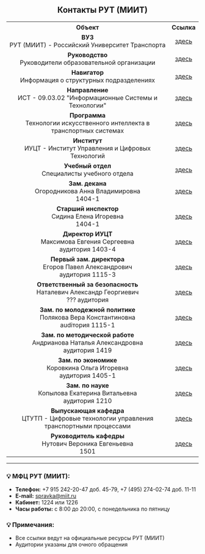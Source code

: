 <h2 align="center">Контакты РУТ (МИИТ)</h2>

<table align="center">
  <tr>
    <th align="center">Объект</th>
    <th align="center">Ссылка</th>
  </tr>
  <tr>
    <td align="center"><strong>ВУЗ</strong><br>РУТ (МИИТ) - Российский Университет Транспорта</td>
    <td align="center"><a href="https://www.miit.ru">здесь</a></td>
  </tr>
  <tr>
    <td align="center"><strong>Руководство</strong><br>Руководители образовательной организации</td>
    <td align="center"><a href="https://www.miit.ru/sveden/managers">здесь</a></td>
  </tr>
  <tr>
    <td align="center"><strong>Навигатор</strong><br>Информация о структурных подразделениях</td>
    <td align="center"><a href="https://navigator-rut.ru">здесь</a></td>
  </tr>
  <tr>
    <td align="center"><strong>Направление</strong><br>ИСТ - 09.03.02 "Информационные Системы и Технологии"</td>
    <td align="center"><a href="https://rut-miit.ru/page/173407">здесь</a></td>
  </tr>
  <tr>
    <td align="center"><strong>Программа</strong><br>Технологии искусственного интеллекта в транспортных системах</td>
    <td align="center"><a href="https://imiit.ru/bachelor/ii-transport">здесь</a></td>
  </tr>
  <tr>
    <td align="center"><strong>Институт</strong><br>ИУЦТ - Институт Управления и Цифровых Технологий</td>
    <td align="center"><a href="https://imiit.ru">здесь</a></td>
  </tr>
  <tr>
    <td align="center"><strong>Учебный отдел</strong><br>Специалисты учебного отдела</td>
    <td align="center"><a href="https://www.miit.ru/depts/261/people">здесь</a></td>
  </tr>
  <tr>
    <td align="center"><strong>Зам. декана</strong><br>Огородникова Анна Владимировна<br>1404-1</td>
    <td align="center"><a href="https://rut-miit.ru/people/1196378">здесь</a></td>
  </tr>
  <tr>
    <td align="center"><strong>Старший инспектор</strong><br>Сидина Елена Игоревна<br>1404-1</td>
    <td align="center"><a href="https://www.miit.ru/people/39838">здесь</a></td>
  </tr>
  <tr>
    <td align="center"><strong>Директор ИУЦТ</strong><br>Максимова Евгения Сергеевна<br>аудитория 1403-4</td>
    <td align="center"><a href="https://rut-miit.ru/people/42575">здесь</a></td>
  </tr>
  <tr>
    <td align="center"><strong>Первый зам. директора</strong><br>Егоров Павел Александрович<br>аудитория 1115-3</td>
    <td align="center"><a href="https://www.miit.ru/people/30832">здесь</a></td>
  </tr>
  <tr>
    <td align="center"><strong>Ответственный за безопасность</strong><br>Наталевич Александр Георгиевич<br>??? аудитория</td>
    <td align="center"><a href="https://www.miit.ru/people/1591">здесь</a></td>
  </tr>
  <tr>
    <td align="center"><strong>Зам. по молодежной политике</strong><br>Полякова Вера Константиновна<br>аudiтория 1115-1</td>
    <td align="center"><a href="https://www.miit.ru/people/129245">здесь</a></td>
  </tr>
  <tr>
    <td align="center"><strong>Зам. по методической работе</strong><br>Андрианова Наталья Александровна<br>аудитория 1419</td>
    <td align="center"><a href="https://www.miit.ru/people/35002">здесь</a></td>
  </tr>
  <tr>
    <td align="center"><strong>Зам. по экономике</strong><br>Коровкина Ольга Игоревна<br>аудитория 1405-1</td>
    <td align="center"><a href="https://www.miit.ru/people/36801">здесь</a></td>
  </tr>
  <tr>
    <td align="center"><strong>Зам. по науке</strong><br>Копылова Екатерина Витальевна<br>аудитория 1210</td>
    <td align="center"><a href="https://www.miit.ru/people/20622">здесь</a></td>
  </tr>
  <tr>
    <td align="center"><strong>Выпускающая кафедра</strong><br>ЦТУТП - Цифровые технологии управления транспортными процессами</td>
    <td align="center"><a href="https://imiit.ru/kafedra/ctutp">здесь</a></td>
  </tr>
  <tr>
    <td align="center"><strong>Руководитель кафедры</strong><br>Нутович Вероника Евгеньевна<br>1501</td>
    <td align="center"><a href="https://www.miit.ru/people/5665">здесь</a></td>
  </tr>
</table>

---

### 💡 МФЦ РУТ (МИИТ):
- **Телефон:** +7 915 242-20-47 доб. 45-79, +7 (495) 274-02-74 доб. 11-11  
- **E-mail:** spravka@miit.ru  
- **Кабинет:** 1224 или 1226  
- **Часы работы:** с 8:00 до 20:00, с понедельника по пятницу

### 💡 Примечания:
- Все ссылки ведут на официальные ресурсы РУТ (МИИТ)
- Аудитории указаны для очного обращения
